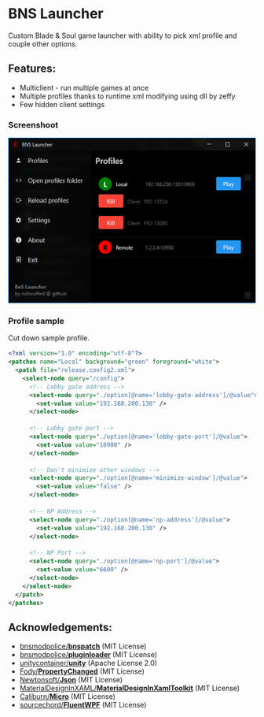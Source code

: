 # BNS Launcher

Custom Blade & Soul game launcher with ability to pick xml profile and couple other options.


## Features:

   - Multiclient - run multiple games at once
   - Multiple profiles thanks to runtime xml modifying using dll by zeffy
   - Few hidden client settings
  
### Screenshoot

![Alt text](/Screenshots/BnsLauncher.png?raw=true "Bns Launcher")
  
### Profile sample
Cut down sample profile.
```xml
<?xml version="1.0" encoding="utf-8"?>
<patches name="Local" background="green" foreground="white">
  <patch file="release.config2.xml">
    <select-node query="/config">
      <!-- Lobby gate address -->
      <select-node query="./option[@name='lobby-gate-address']/@value">
        <set-value value="192.168.200.130" />
      </select-node>
      
      <!-- Lobby gate port -->
      <select-node query="./option[@name='lobby-gate-port']/@value">
        <set-value value="10900" />
      </select-node>

      <!-- Don't minimize other windows -->
      <select-node query="./option[@name='minimize-window']/@value">
        <set-value value="false" />
      </select-node>
      
      <!-- NP Address -->
      <select-node query="./option[@name='np-address']/@value">
        <set-value value="192.168.200.130" />
      </select-node>
      
      <!-- NP Port -->
      <select-node query="./option[@name='np-port']/@value">
        <set-value value="6600" />
      </select-node>
    </select-node>
  </patch>
</patches>
```

  
## Acknowledgements:
- [bnsmodpolice/**bnspatch**][0.0] (MIT License)
- [bnsmodpolice/**pluginloader**][0.1] (MIT License)
- [unitycontainer/**unity**][0.2] (Apache License 2.0)
- [Fody/**PropertyChanged**][0.3] (MIT License)
- [Newtonsoft/**Json**][0.4] (MIT License)
- [MaterialDesignInXAML/**MaterialDesignInXamlToolkit**][0.5] (MIT License)
- [Caliburn/**Micro**][0.6] (MIT License)
- [sourcechord/**FluentWPF**][0.7] (MIT License)

[0.0]: https://github.com/bnsmodpolice/bnspatch
[0.1]: https://github.com/bnsmodpolice/pluginloader
[0.2]: https://github.com/unitycontainer/unity
[0.3]: https://github.com/Fody/PropertyChanged 
[0.4]: https://github.com/JamesNK/Newtonsoft.Json
[0.5]: https://github.com/MaterialDesignInXAML/MaterialDesignInXamlToolkit
[0.6]: https://github.com/Caliburn-Micro/Caliburn.Micro
[0.7]: https://github.com/sourcechord/FluentWPF